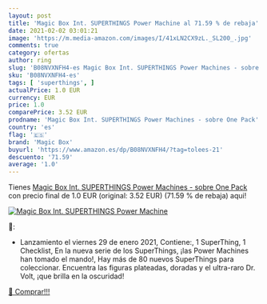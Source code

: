 ```yaml
---
layout: post
title: 'Magic Box Int. SUPERTHINGS Power Machine al 71.59 % de rebaja'
date: 2021-02-02 03:01:21
image: 'https://m.media-amazon.com/images/I/41xLN2CX9zL._SL200_.jpg'
comments: true
category: ofertas
author: ring
slug: 'B08NVXNFH4-es Magic Box Int. SUPERTHINGS Power Machines - sobre One Pack'
sku: 'B08NVXNFH4-es'
tags: [ 'superthings', ]
actualPrice: 1.0 EUR
currency: EUR
price: 1.0
comparePrice: 3.52 EUR
prodname: 'Magic Box Int. SUPERTHINGS Power Machines - sobre One Pack'
country: 'es'
flag: '🇪🇸'
brand: 'Magic Box'
buyurl: 'https://www.amazon.es/dp/B08NVXNFH4/?tag=tolees-21'
descuento: '71.59'
average: '1.0'
---
```


Tienes [Magic Box Int. SUPERTHINGS Power Machines - sobre One Pack](https://www.amazon.es/dp/B08NVXNFH4/?tag=tolees-21) con precio final de  1.0 EUR (original: 3.52 EUR) (71.59 %  de rebaja) aqui!

[![Magic Box Int. SUPERTHINGS Power Machine](https://m.media-amazon.com/images/I/41xLN2CX9zL._SL200_.jpg)](https://www.amazon.es/dp/B08NVXNFH4/?tag=tolees-21)

🔎:

- Lanzamiento el viernes 29 de enero 2021, Contiene:, 1 SuperThing, 1 Checklist, En la nueva serie de los SuperThings, ¡las Power Machines han tomado el mando!, Hay más de 80 nuevos SuperThings para coleccionar. Encuentra las figuras plateadas, doradas y el ultra-raro Dr. Volt, ¡que brilla en la oscuridad!

[🛒 Comprar!!!](https://www.amazon.es/dp/B08NVXNFH4/?tag=tolees-21)
